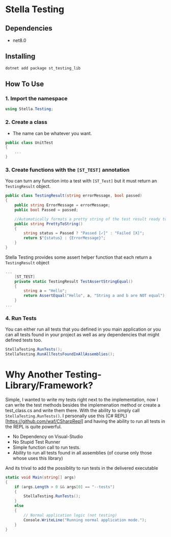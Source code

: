 # Stella Testing

## Dependencies

- net8.0

## Installing

```bash
dotnet add package st_testing_lib
```

## How To Use

### 1. Import the namespace

```csharp
using Stella.Testing;
```

### 2. Create a class

- The name can be whatever you want.

```csharp
public class UnitTest
{
    ...
}
```

### 3. Create functions with the `[ST_TEST]` annotation

You can turn any function into a test with `[ST_Test]` but it must return an `TestingResult` object.

```csharp
public class TestingResult(string errorMessage, bool passed)
{
    public string ErrorMessage = errorMessage;
    public bool Passed = passed;

    //Automatically formats a pretty string of the test result ready to be printed to the console!
    public string PrettyToString()
    {
        string status = Passed ? "Passed [✓]" : "Failed [X]";
        return $"{status} : {ErrorMessage}";
    }
}
```

Stella Testing provides some assert helper function that each return a `TestingResult` object

```csharp
...
    [ST_TEST]
    private static TestingResult TestAssertStringEqual()
    {
        string a = "Hello";
        return AssertEqual("Hello", a, "String a and b are NOT equal");
    }
...

```

### 4. Run Tests

You can either run all tests that you defined in you main application or you can all tests found in your project as well as any dependencies that might defined tests too.

```csharp
StellaTesting.RunTests();
StellaTesting.RunAllTestsFoundInAllAssemblies();
```

# Why Another Testing-Library/Framework?

Simple, I wanted to write my tests right next to the implementation, now I can write the test methods besides the implemenation method or create a test_class.cs and write them there. With the ability to simply call `StellaTesting.RunTests()`. I personally use this (C# REPL)[https://github.com/waf/CSharpRepl] and having the ability to run all tests in the REPL is quite powerful.

- No Dependency on Visual-Studio
- No Stupid Test Runner
- Simple function call to run tests.
- Ability to run all tests found in all assemblies (of course only those whose uses this library)

And its trival to add the possiblity to run tests in the delivered executable

```csharp
static void Main(string[] args)
{
    if (args.Length > 0 && args[0] == "--tests")
    {
        StellaTesting.RunTests();
    }
    else
    {
        // Normal application logic (not testing)
        Console.WriteLine("Running normal application mode.");
    }
}
```

